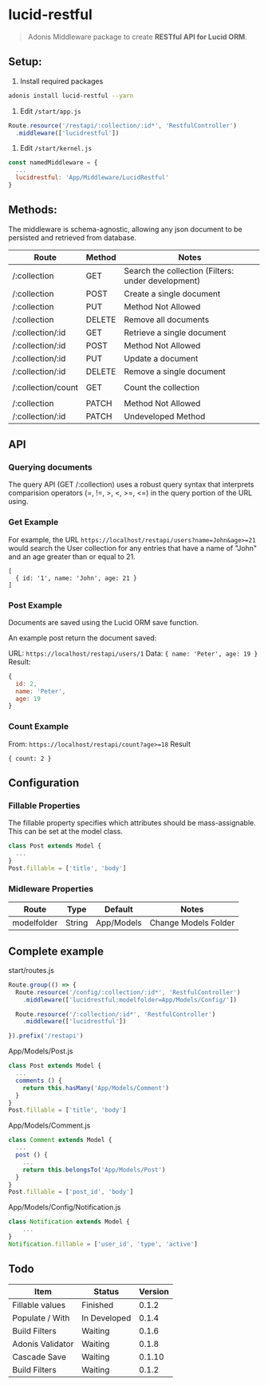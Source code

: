 # lucid-restful
> Adonis Middleware package to create **RESTful API for Lucid ORM**.

## Setup:

1. Install required packages
```bash
adonis install lucid-restful --yarn
```

1. Edit `/start/app.js`
```js
Route.resource('/restapi/:collection/:id*', 'RestfulController')
  .middleware(['lucidrestful'])
```

1. Edit `/start/kernel.js`
```js
const namedMiddleware = {
  ...
  lucidrestful: 'App/Middleware/LucidRestful'
}
```

## Methods:
The middleware is schema-agnostic, allowing any json document to be persisted and retrieved from database.

| Route            | Method | Notes                       |
| ---------------- | ------ | --------------------------- |
| /:collection     | GET    | Search the collection (Filters: under development) |
| /:collection     | POST   | Create a single document    |
| /:collection     | PUT    | Method Not Allowed          |
| /:collection     | DELETE | Remove all documents        |
| /:collection/:id | GET    | Retrieve a single document  |
| /:collection/:id | POST   | Method Not Allowed          |
| /:collection/:id | PUT    | Update a document           |
| /:collection/:id | DELETE | Remove a single document    |
|                  |        |                             |
| /:collection/count | GET    | Count the collection      |
|                  |        |                             |
| /:collection     | PATCH  | Method Not Allowed          |
| /:collection/:id | PATCH  | Undeveloped Method          |

## API

### Querying documents
The query API (GET /:collection) uses a robust query syntax that interprets comparision operators (=, !=, >, <, >=, <=) in the query portion of the URL using.

### Get Example
For example, the URL `https://localhost/restapi/users?name=John&age>=21` would search the User collection for any entries that have a name of "John" and an age greater than or equal to 21.

```
[
  { id: '1', name: 'John', age: 21 }
]
```


### Post Example
Documents are saved using the Lucid ORM save function.

An example post return the document saved:

URL: `https://localhost/restapi/users/1`
Data: `{ name: 'Peter', age: 19 }`
Result:
```js
{
  id: 2,
  name: 'Peter',
  age: 19
}

```

### Count Example

From: `https://localhost/restapi/count?age>=18`
Result
```
{ count: 2 }
```

## Configuration

### Fillable Properties

The fillable property specifies which attributes should be mass-assignable. 
This can be set at the model class.

```js
class Post extends Model {
  ...
}
Post.fillable = ['title', 'body']

```

### Midleware Properties

| Route         | Type   | Default    | Notes                |
| ------------- | ------ | ---------- | -------------------- |
| modelfolder   | String | App/Models | Change Models Folder |



## Complete example

start/routes.js
```js
Route.group(() => {
  Route.resource('/config/:collection/:id*', 'RestfulController')
    .middleware(['lucidrestful:modelfolder=App/Models/Config/'])

  Route.resource('/:collection/:id*', 'RestfulController')
    .middleware(['lucidrestful'])

}).prefix('/restapi')
```

App/Models/Post.js
```js
class Post extends Model {
  ...
  comments () {
    return this.hasMany('App/Models/Comment')
  }
}
Post.fillable = ['title', 'body']

```

App/Models/Comment.js
```js
class Comment extends Model {
  ...
  post () {
    ...
    return this.belongsTo('App/Models/Post')
  }
}
Post.fillable = ['post_id', 'body']

```

App/Models/Config/Notification.js
```js
class Notification extends Model {
    ...
}
Notification.fillable = ['user_id', 'type', 'active']
```

## Todo

| Item              | Status           | Version |
| ----------------- | ---------------- | ------- |
| Fillable values   | Finished         | 0.1.2   |
| Populate / With   | In Developed     | 0.1.4   |
| Build Filters     | Waiting          | 0.1.6   |
| Adonis Validator  | Waiting          | 0.1.8   |
| Cascade Save      | Waiting          | 0.1.10  |
| Build Filters     | Waiting          | 0.1.2   |
